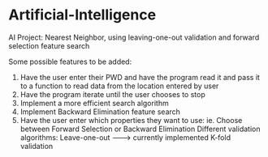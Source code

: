 # Artificial-Intelligence
AI Project: Nearest Neighbor, using leaving-one-out validation and forward selection feature search

Some possible features to be added:
1) Have the user enter their PWD and have the program read it and pass it to a function to read data from the location entered by user
2) Have the program iterate until the user chooses to stop
3) Implement a more efficient search algorithm
4) Implement Backward Elimination feature search
5) Have the user enter which properties they want to use:
    ie. Choose between Forward Selection or Backward Elimination
        Different validation algorithms: Leave-one-out ---> currently implemented
                                         K-fold validation
